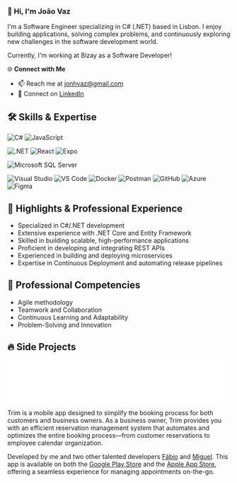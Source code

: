 ### **👋 Hi, I'm João Vaz**  

I'm a Software Engineer specializing in C# (.NET) based in Lisbon. I enjoy building applications, solving complex problems, and continuously exploring new challenges in the software development world.

Currently, I'm working at Bizay as a Software Developer!

🌐 **Connect with Me**  
- 📫 Reach me at [jonhvaz@gmail.com](mailto:jonhvaz@gmail.com)
- 🤝 Connect on [LinkedIn](https://www.linkedin.com/in/jo%C3%A3o-vaz-963794158/)



## 🛠️ **Skills & Expertise**  

![C#](https://img.shields.io/badge/C%23-informational?style=flat&logo=csharp&logoColor=white&color=512BD4) 
![JavaScript](https://img.shields.io/badge/JavaScript-informational?style=flat&logo=javascript&logoColor=black&color=F7DF1E) 

![.NET](https://img.shields.io/badge/.NET-informational?style=flat&logo=dotnet&logoColor=white&color=512BD4) 
![React](https://img.shields.io/badge/React-informational?style=flat&logo=react&logoColor=61DAFB&color=20232A) 
![Expo](https://img.shields.io/badge/Expo-informational?style=flat&logo=expo&logoColor=white&color=000020) 

![Microsoft SQL Server](https://img.shields.io/badge/Microsoft_SQL_Server-informational?style=flat&logo=microsoftsqlserver&logoColor=white&color=CC2927) 

![Visual Studio](https://img.shields.io/badge/Visual_Studio-informational?style=flat&logo=visualstudio&logoColor=white&color=5C2D91) 
![VS Code](https://img.shields.io/badge/VS_Code-informational?style=flat&logo=visualstudiocode&logoColor=white&color=0076c6) 
![Docker](https://img.shields.io/badge/Docker-informational?style=flat&logo=docker&logoColor=white&color=1c97ee) 
![Postman](https://img.shields.io/badge/Postman-informational?style=flat&logo=postman&logoColor=white&color=FF6C37) 
![GitHub](https://img.shields.io/badge/GitHub-informational?style=flat&logo=github&logoColor=white&color=171515) 
![Azure](https://img.shields.io/badge/Azure-informational?style=flat&logo=microsoftazure&logoColor=white&color=0089D6) 
![Figma](https://img.shields.io/badge/Figma-informational?style=flat&logo=figma&logoColor=white&color=2f3139) 

## 🚀 **Highlights & Professional Experience**  
- Specialized in C#/.NET development
- Extensive experience with .NET Core and Entity Framework
- Skilled in building scalable, high-performance applications
- Proficient in developing and integrating REST APIs 
- Experienced in building and deploying microservices 
- Expertise in Continuous Deployment and automating release pipelines

## 🌟 **Professional Competencies**  
- Agile methodology  
- Teamwork and Collaboration  
- Continuous Learning and Adaptability  
- Problem-Solving and Innovation  

## 🔥 **Side Projects**

![Trim](trim.png)

Trim is a mobile app designed to simplify the booking process for both customers and business owners. As a business owner, Trim provides you with an efficient reservation management system that automates and optimizes the entire booking process—from customer reservations to employee calendar organization.

Developed by me and two other talented developers <a href="https://github.com/fabio3070" target="_blank">Fábio</a> and <a href="https://github.com/miguel876" target="_blank">Miguel</a>. This app is available on both the <a href="https://play.google.com/store/apps/details?id=com.trim.prototype" target="_blank">Google Play Store</a> and the <a href="https://apps.apple.com/us/app/trim/id6450324869" target="_blank">Apple App Store</a>, offering a seamless experience for managing appointments on-the-go.


